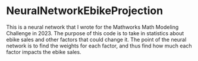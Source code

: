 # NeuralNetworkEbikeProjection
This is a neural network that I wrote for the Mathworks Math Modeling Challenge in 2023.  The purpose of this code is to take in statistics about ebike sales and other factors that could change it. The point of the neural network is to find the weights for each factor, and thus find how much each factor impacts the ebike sales. 
